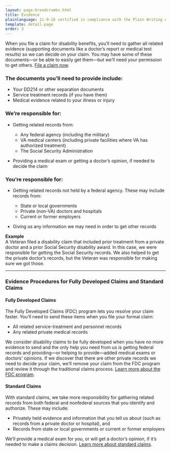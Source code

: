 ```yaml
---
layout: page-breadcrumbs.html
title: Evidence
plainlanguage: 11-9-16 certified in compliance with the Plain Writing Act
template: detail-page
order: 3
---
```


<div class="usa-font-lead">

When you file a claim for disability benefits, you’ll need to gather all related evidence (supporting documents like a doctor’s report or medical test results) so we can decide on your claim. You may have some of these documents—or be able to easily get them—but we’ll need your permission to get others. [File a claim now](/disability-benefits/apply/).

</div>

<div class="feature" markdown="1">

### The documents you’ll need to provide include:

-	Your DD214 or other separation documents
-	Service treatment records (if you have them)
-	Medical evidence related to your illness or injury
</div>


### We’re responsible for:

- Getting related records from:

  -	Any federal agency (including the military)
  -	VA medical centers (including private facilities where VA has authorized treatment)
  -	The Social Security Administration

- Providing a medical exam or getting a doctor’s opinion, if needed to decide the claim

### You’re responsible for:

- Getting related records not held by a federal agency. These may include records from:

  -	State or local governments
  -	Private (non-VA) doctors and hospitals
  -	Current or former employers

- Giving us any information we may need in order to get other records

**Example**<br>
A Veteran filed a disability claim that included prior treatment from a private doctor and a prior Social Security disability award. In this case, we were responsible for getting the Social Security records. We also helped to get the private doctor’s records, but the Veteran was responsible for making sure we got those.

-----

### Evidence Procedures for Fully Developed Claims and Standard Claims

#### Fully Developed Claims

The Fully Developed Claims (FDC) program lets you resolve your claim faster. You’ll need to send these items when you file your formal claim:

-	All related service-treatment and personnel records
-	Any related private medical records

We consider disability claims to be fully developed when you have no more evidence to send and the only help you need from us is getting federal records and providing—or helping to provide—added medical exams or doctors' opinions. If we discover that there are other private records we need to decide your claim, we’ll remove your claim from the FDC program and review it through the traditional claims process. [Learn more about the FDC program](/disability-benefits/apply/claim-types/fully-developed-claim/).

#### Standard Claims

With standard claims, we take more responsibility for gathering related records from both federal and nonfederal sources that you identify and authorize. These may include:

- Privately held evidence and information that you tell us about (such as records from a private doctor or hospital), and
- Records from state or local governments or current or former employers

We’ll provide a medical exam for you, or will get a doctor’s opinion, if it’s needed to make a claims decision. [Learn more about standard claims](/disability-benefits/apply/claim-types/standard-claim/).
